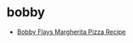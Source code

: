 # bobby

 * [Bobby Flays Margherita Pizza Recipe](index/b/bobby-flays-margherita-pizza-recipe.json)
